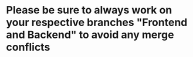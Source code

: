 <h1>Please be sure to always work on your respective branches "Frontend and Backend" to avoid any merge conflicts</h1>